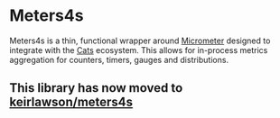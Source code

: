 # Meters4s

Meters4s is a thin, functional wrapper around [Micrometer](https://micrometer.io/) designed to integrate
with the [Cats](https://typelevel.org/cats/) ecosystem. This allows for in-process metrics aggregation
for counters, timers, gauges and distributions.

## This library has now moved to [keirlawson/meters4s](https://github.com/keirlawson/meters4s)